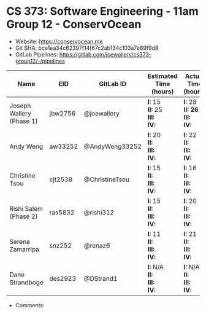 # CS 373: Software Engineering - 11am Group 12 - **ConservOcean**

- Website: https://conservocean.me
- Git SHA: bce1ea34c62397f14f67c2ab134c103a7e89f9d8
- GitLab Pipelines: https://gitlab.com/joewallery/cs373-group12/-/pipelines

| Name                            | EID     | GitLab ID      | Estimated Time (hours)                       | Actual Time (hours)                          |
| ------------------------------- | ------- | -------------- | -------------------------------------------- | -------------------------------------------- |
| Joseph Wallery (Phase 1)        | jbw2756 | @joewallery    | **I:** 15<br>**II:** 25<br>**III:**<br>**IV:**  | **I:** 28<br>**II: 26**<br>**III:**<br>**IV:**  |
| Andy Weng                       | aw33252 | @AndyWeng33252 | **I:** 20<br>**II:**<br>**III:**<br>**IV:**  | **I:** 22<br>**II:**<br>**III:**<br>**IV:**  |
| Christine Tsou                  | cjt2538 | @ChristineTsou | **I:** 15<br>**II:**<br>**III:**<br>**IV:**  | **I:** 16<br>**II:**<br>**III:**<br>**IV:**  |
| Rishi Salem (Phase 2)           | ras5832 | @rishi312      | **I:** 15<br>**II:**<br>**III:**<br>**IV:**  | **I:** 20<br>**II:**<br>**III:**<br>**IV:**  |
| Serena Zamarripa                | snz252  | @renaz6        | **I:** 11<br>**II:**<br>**III:**<br>**IV:**  | **I:** 21<br>**II:**<br>**III:**<br>**IV:**  |
| Dane Strandboge                 | des2923 | @DStrand1      | **I:** N/A<br>**II:**<br>**III:**<br>**IV:** | **I:** N/A<br>**II:**<br>**III:**<br>**IV:** |

- Comments:
